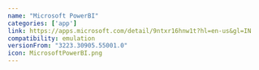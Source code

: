 ```yaml
---
name: "Microsoft PowerBI"
categories: ['app']
link: https://apps.microsoft.com/detail/9ntxr16hnw1t?hl=en-us&gl=IN
compatibility: emulation
versionFrom: "3223.30905.55001.0"
icon: MicrosoftPowerBI.png
---
```


